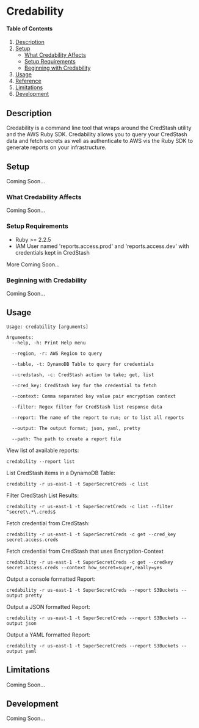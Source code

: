 # Credability

#### Table of Contents

1. [Description](#description)
1. [Setup](#setup)
    * [What Credability Affects](#what-credability-affects)
    * [Setup Requirements](#setup-requirements)
    * [Beginning with Credability](#beginning-with-credability)
1. [Usage](#usage)
1. [Reference](#reference)
1. [Limitations](#limitations)
1. [Development](#development)

## Description

Credability is a command line tool that wraps around the CredStash utility and
the AWS Ruby SDK. Credability allows you to query your CredStash data and fetch
secrets as well as authenticate to AWS vis the Ruby SDK to generate reports on
your infrastructure.

## Setup

Coming Soon...

### What Credability Affects

Coming Soon...

### Setup Requirements

  * Ruby >= 2.2.5
  * IAM User named 'reports.access.prod' and 'reports.access.dev' with
    credentials kept in CredStash

More Coming Soon...

### Beginning with Credability

Coming Soon...

## Usage
```
Usage: credability [arguments]

Arguments:
  --help, -h: Print Help menu

  --region, -r: AWS Region to query

  --table, -t: DynamoDB Table to query for credentials

  --credstash, -c: CredStash action to take; get, list

  --cred_key: CredStash key for the credential to fetch

  --context: Comma separated key value pair encryption context

  --filter: Regex filter for CredStash list response data

  --report: The name of the report to run; or to list all reports

  --output: The output format; json, yaml, pretty

  --path: The path to create a report file
```

View list of available reports:
```
credability --report list
```

List CredStash items in a DynamoDB Table:
```
credability -r us-east-1 -t SuperSecretCreds -c list
```

Filter CredStash List Results:
```
credability -r us-east-1 -t SuperSecretCreds -c list --filter ^secret\.*\.creds$
```

Fetch credential from CredStash:
```
credability -r us-east-1 -t SuperSecretCreds -c get --cred_key secret.access.creds
```

Fetch credential from CredStash that uses Encryption-Context
```
credability -r us-east-1 -t SuperSecretCreds -c get --credkey secret.access.creds --context how_secret=super,really=yes
```

Output a console formatted Report:
```
credability -r us-east-1 -t SuperSecretCreds --report S3Buckets --output pretty
```

Output a JSON formatted Report:
```
credability -r us-east-1 -t SuperSecretCreds --report S3Buckets --output json
```

Output a YAML formatted Report:
```
credability -r us-east-1 -t SuperSecretCreds --report S3Buckets --output yaml
```

## Limitations

Coming Soon...

## Development

Coming Soon...

